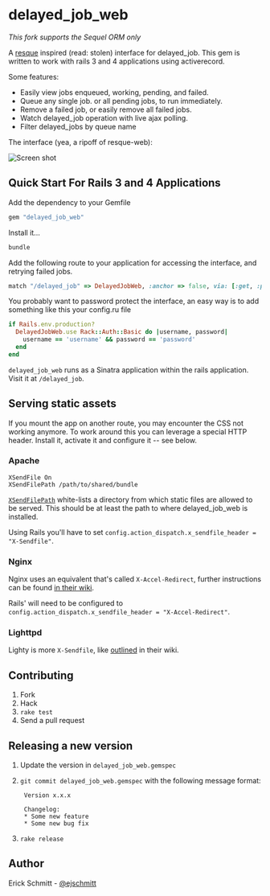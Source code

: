 delayed_job_web
===============

*This fork supports the Sequel ORM only*

A [resque][0] inspired (read: stolen) interface for delayed_job.
This gem is written to work with rails 3 and 4 applications using
activerecord.

Some features:

* Easily view jobs enqueued, working, pending, and failed.
* Queue any single job. or all pending jobs, to run immediately.
* Remove a failed job, or easily remove all failed jobs.
* Watch delayed_job operation with live ajax polling.
* Filter delayed_jobs by queue name

The interface (yea, a ripoff of resque-web):

![Screen shot](http://dl.dropbox.com/u/1506097/Screenshots/delayed_job_web_1.png)


Quick Start For Rails 3 and 4 Applications
------------------------------------

Add the dependency to your Gemfile

```ruby
gem "delayed_job_web"
```

Install it...

```ruby
bundle
```

Add the following route to your application for accessing the interface,
and retrying failed jobs.

```ruby
match "/delayed_job" => DelayedJobWeb, :anchor => false, via: [:get, :post]
```

You probably want to password protect the interface, an easy way is to add something like this your config.ru file

```ruby
if Rails.env.production?
  DelayedJobWeb.use Rack::Auth::Basic do |username, password|
    username == 'username' && password == 'password'
  end
end
```

`delayed_job_web` runs as a Sinatra application within the rails application. Visit it at `/delayed_job`.

## Serving static assets

If you mount the app on another route, you may encounter the CSS not working anymore. To work around this you can leverage a special HTTP header. Install it, activate it and configure it -- see below.

### Apache

    XSendFile On
    XSendFilePath /path/to/shared/bundle

[`XSendFilePath`](https://tn123.org/mod_xsendfile/) white-lists a directory from which static files are allowed to be served. This should be at least the path to where delayed_job_web is installed.

Using Rails you'll have to set `config.action_dispatch.x_sendfile_header = "X-Sendfile"`.

### Nginx

Nginx uses an equivalent that's called `X-Accel-Redirect`, further instructions can be found [in their wiki](http://wiki.nginx.org/XSendfile).

Rails' will need to be configured to `config.action_dispatch.x_sendfile_header = "X-Accel-Redirect"`.

### Lighttpd

Lighty is more `X-Sendfile`, like [outlined](http://redmine.lighttpd.net/projects/1/wiki/X-LIGHTTPD-send-file) in their wiki.


Contributing
------------

1. Fork
2. Hack
3. `rake test`
4. Send a pull request


Releasing a new version
-----------------------

1. Update the version in `delayed_job_web.gemspec`
2. `git commit delayed_job_web.gemspec` with the following message format:

        Version x.x.x

        Changelog:
        * Some new feature
        * Some new bug fix
3. `rake release`


Author
------

Erick Schmitt - [@ejschmitt][1]


[0]: https://github.com/defunkt/resque
[1]: http://twitter.com/ejschmitt
